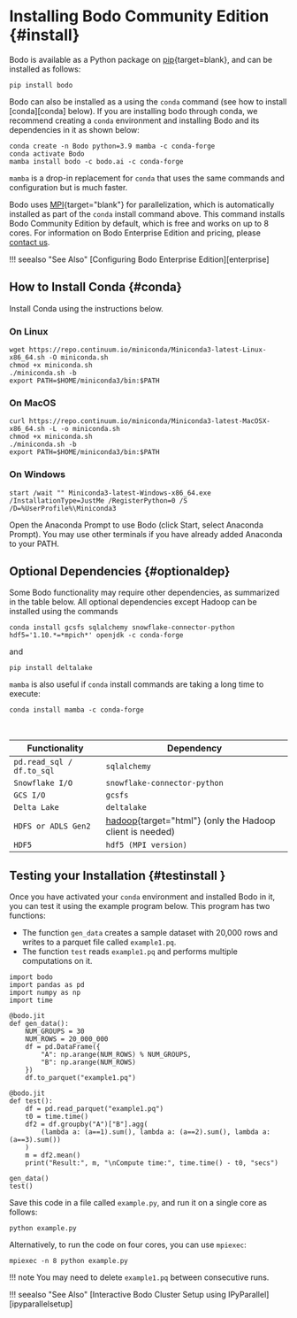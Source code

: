 # Installing Bodo Community Edition {#install}


Bodo is available as a Python package on [pip](https://pypi.org/project/bodo/){target=blank},
and can be installed as follows:

```
pip install bodo
```


Bodo can also be installed as a using the `conda` command (see how to install [conda][conda] below). 
If you are installing bodo through conda, we recommend creating a `conda` environment and installing 
Bodo and its dependencies in it as shown below:

```console
conda create -n Bodo python=3.9 mamba -c conda-forge
conda activate Bodo
mamba install bodo -c bodo.ai -c conda-forge
```

`mamba` is a drop-in replacement for `conda` that uses the same commands and configuration but is much faster.

Bodo uses [MPI](https://en.wikipedia.org/wiki/Message_Passing_Interface){target="blank"}
for parallelization, which is automatically installed as part of the
`conda` install command above. This command installs Bodo Community
Edition by default, which is free and works on up to 8 cores. For
information on Bodo Enterprise Edition and pricing, please [contact
us](https://bodo.ai/contact/).

!!! seealso "See Also"
    [Configuring Bodo Enterprise Edition][enterprise]

## How to Install Conda {#conda}

Install Conda using the instructions below.

### On Linux

```shell
wget https://repo.continuum.io/miniconda/Miniconda3-latest-Linux-x86_64.sh -O miniconda.sh
chmod +x miniconda.sh
./miniconda.sh -b
export PATH=$HOME/miniconda3/bin:$PATH
```

### On MacOS

```shell
curl https://repo.continuum.io/miniconda/Miniconda3-latest-MacOSX-x86_64.sh -L -o miniconda.sh
chmod +x miniconda.sh
./miniconda.sh -b
export PATH=$HOME/miniconda3/bin:$PATH
```

### On Windows

```console
start /wait "" Miniconda3-latest-Windows-x86_64.exe /InstallationType=JustMe /RegisterPython=0 /S /D=%UserProfile%\Miniconda3
```

Open the Anaconda Prompt to use Bodo (click Start, select Anaconda
Prompt). You may use other terminals if you have already added Anaconda
to your PATH.

## Optional Dependencies {#optionaldep}

Some Bodo functionality may require other dependencies, as summarized in
the table below. All optional dependencies except Hadoop can be
installed using the commands

```console
conda install gcsfs sqlalchemy snowflake-connector-python hdf5='1.10.*=*mpich*' openjdk -c conda-forge
```

and 

```console
pip install deltalake
```

`mamba` is also useful if `conda` install commands are taking a long time to execute:

```console
conda install mamba -c conda-forge
```

<br/>
<center>

| Functionality            |   Dependency
|--------------------------|------------------------------------------------------------------------------------
|`pd.read_sql / df.to_sql` |`sqlalchemy`                                                                       
|`Snowflake I/O`           |`snowflake-connector-python`                                                       
|`GCS I/O`                 |`gcsfs`                                                                            
|`Delta Lake`              |`deltalake`                                                                        
|`HDFS or ADLS Gen2`       |[hadoop](http://hadoop.apache.org/docs/stable/){target="html"} (only the Hadoop client is needed) 
|`HDF5`                    |`hdf5 (MPI version)`                                                               

</center>

## Testing your Installation {#testinstall }

Once you have activated your `conda` environment and installed Bodo in
it, you can test it using the example program below. This program has
two functions:

-   The function `gen_data` creates a sample dataset with 20,000 rows
    and writes to a parquet file called `example1.pq`.
-   The function `test` reads `example1.pq` and performs multiple
    computations on it.

``` python3
import bodo
import pandas as pd
import numpy as np
import time

@bodo.jit
def gen_data():
    NUM_GROUPS = 30
    NUM_ROWS = 20_000_000
    df = pd.DataFrame({
        "A": np.arange(NUM_ROWS) % NUM_GROUPS,
        "B": np.arange(NUM_ROWS)
    })
    df.to_parquet("example1.pq")

@bodo.jit
def test():
    df = pd.read_parquet("example1.pq")
    t0 = time.time()
    df2 = df.groupby("A")["B"].agg(
        (lambda a: (a==1).sum(), lambda a: (a==2).sum(), lambda a: (a==3).sum())
    )
    m = df2.mean()
    print("Result:", m, "\nCompute time:", time.time() - t0, "secs")

gen_data()
test()
```

Save this code in a file called `example.py`, and run it on a single
core as follows:

```console
python example.py
```

Alternatively, to run the code on four cores, you can use `mpiexec`:

```console
mpiexec -n 8 python example.py
```

!!! note
    You may need to delete `example1.pq` between consecutive runs.

!!! seealso "See Also"
    [Interactive Bodo Cluster Setup using IPyParallel][ipyparallelsetup]

[comment]: <> (Autorefs to [enterprise] and [ipyparallelsetup] will be populated once those sections are added)
[todo]: <> (Modify/remove comment above as [enterprise] and [ipyparallelsetup] sections are added)
